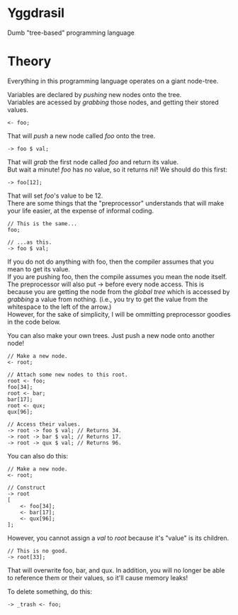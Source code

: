 Yggdrasil
===
Dumb "tree-based" programming language

Theory
===
Everything in this programming language operates on a giant node-tree.

Variables are declared by *pushing* new nodes onto the tree.  
Variables are acessed by *grabbing* those nodes, and getting their stored values.

    <- foo;

That will *push* a new node called *foo* onto the tree.

    -> foo $ val;

That will *grab* the first node called *foo* and return its value.  
But wait a minute! *foo* has no value, so it returns *nil*! We should do this first:

    -> foo[12];

That will set *foo*'s value to be 12.  
There are some things that the "preprocessor" understands that will make your life easier, at the expense of informal coding.

    // This is the same...
    foo;
    
    // ...as this.
    -> foo $ val;

If you do not do anything with foo, then the compiler assumes that you mean to get its value.  
If you are pushing foo, then the compile assumes you mean the node itself.
The preprocessor will also put -> before every node access. This is because you are getting the node from the *global tree* which is accessed by *grabbing* a value from nothing. (i.e., you try to get the value from the whitespace to the left of the arrow.)  
However, for the sake of simplicity, I will be ommitting preprocessor goodies in the code below.

You can also make your own trees. Just push a new node onto another node!

    // Make a new node.
    <- root;
    
    // Attach some new nodes to this root.
    root <- foo;
    foo[34];
    root <- bar;
    bar[17];
    root <- qux;
    qux[96];
    
    // Access their values.
    -> root -> foo $ val; // Returns 34.
    -> root -> bar $ val; // Returns 17.
    -> root -> qux $ val; // Returns 96.

You can also do this:

    // Make a new node.
    <- root;
    
    // Construct
    -> root
    [
        <- foo[34];
        <- bar[17];
        <- qux[96];
    ];

However, you cannot assign a *val* to *root* because it's "value" is its children.

    // This is no good.
    -> root[33];

That will overwrite foo, bar, and qux. In addition, you will no longer be able to reference them or their values, so it'll cause memory leaks!

To delete something, do this:

    -> _trash <- foo;
